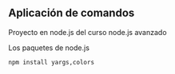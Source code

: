 ## Aplicación de comandos
Proyecto en node.js del curso node.js avanzado

Los paquetes de node.js
```
npm install yargs,colors
```